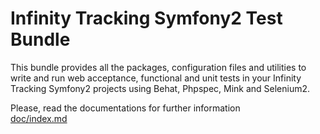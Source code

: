 # Infinity Tracking Symfony2 Test Bundle

This bundle provides all the packages, configuration files and utilities to write and run web acceptance, functional and unit tests in your Infinity Tracking Symfony2 projects using Behat, Phpspec, Mink and Selenium2.

Please, read the documentations for further information    
[doc/index.md](Resources/doc/index.md)
